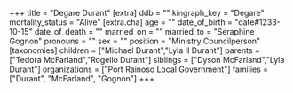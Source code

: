 +++
title = "Degare Durant"
[extra]
ddb = ""
kingraph_key = "Degare"
mortality_status = "Alive"
[extra.cha]
age = ""
date_of_birth = "date#1233-10-15"
date_of_death = ""
married_on = ""
married_to = "Seraphine Gognon"
pronouns = ""
sex = ""
position = "Ministry Councilperson"
[taxonomies]
children = ["Michael Durant","Lyla II Durant"]
parents = ["Tedora McFarland","Rogelio Durant"]
siblings = ["Dyson McFarland","Lyla Durant"]
organizations = ["Port Rainoso Local Government"]
families = ["Durant", "McFarland", "Gognon"]
+++


